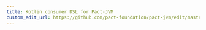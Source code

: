 ```yaml
---
title: Kotlin consumer DSL for Pact-JVM
custom_edit_url: https://github.com/pact-foundation/pact-jvm/edit/master/consumer/kotlin/README.md
---
```

<!-- This file has been synced from the pact-foundation/pact-jvm repository. Please do not edit it directly. The URL of the source file can be found in the custom_edit_url value above -->
